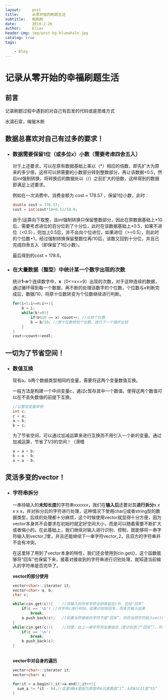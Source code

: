 ```yaml
---
layout:     post
title:      从零开始的刷题生活
subtitle:   刷刷刷
date:       2019-2-26
author:     Elias
header-img: img/post-bg-bluewhale.jpg
catalog: true
tags:

    - Blog
---
```



# 记录从零开始的~~幸福~~刷题生活

## 前言

记录刷题过程中遇到的对自己有启发的代码或是思维方式

水滴石穿，绳锯木断





## 数据总喜欢对自己有过多的要求！

- ### 数据需要保留1位（或多位x）小数（需要考虑四舍五入）

  对于上述要求，可以在原有数据基础上乘以（*）相应的倍数，即先扩大为原来的多少倍，这样可以把需要的小数部分转到整数部分，再让该数据+0.5，然后int强制转换，将转换后的数据处以（/）之前扩大的倍数，这样得到的数据即满足上述要求。

  例如在一次消费中，消费金额为 cost = 178.57 ，保留1位小数，此时：

  ```c++
  double cost = 178.57;
  cost = int(cost*10+0.5)/10.0;
  ```

  由于/运算向下取整，且int强制转换只保留整数部分，因此在原数据基础上*10后，需要考虑进位的百分位到了十分位，此时在该数据基础上+0.5，如果不进位（<0.5），则加上0.5后，并不会向个位进位，如果进位（>=0.5），则此时的个位数+1，经过强制转换保留整数位再/10后，该数又回到十分位，并且已完成四舍五入（即保留了1位小数）。

  最后得到的cost = 178.6。

- ### 在大量数据（整型）中统计某一个数字出现的次数

  统计**1-n**个连续数字中，**x**（0<=x<=9）出现的次数，对于这种连续的数据，通过循环得到每一个数据，再不断的处理该数字的个位数，个位数与x判断完成后，数据/10，将原十位数转变为个位数继续进行判断。

  ```c++
  for(i=1;i<=n;i++){
      b = i;
      while(b!=0){
          if(b%10 == x)	count++; //比较个位数
          b = b/10;	//原十位数转到个位数，进行下一个循环比较
      }
  }
  cout<<count<<endl;
  ```



## 一切为了节省空间！

- ### 数值互换

  现有a，b两个数据类型相同的变量，需要将这两个变量数值互换。

  一般方法是构建一个中间变量c，通过c暂存其中一个数值，使得这两个数值可以在不丢失数值的前提下互换。

  ```c++
  //以整型变量举例
  int c;
  c = a;
  a = b;
  b = c;
  ```

  为了节省空间，可以通过加减运算来进行互换而不用引入一个新的变量。通过加减运算，节省了1/3的空间！（滑稽

  ```c++
  a = a + b;
  b = a - b;
  a = a - b;
  ```



## 灵活多变的vector！

- ### 字符串拆分

  一串待输入的**未知长度**的字符串xxxxxx，我们在**输入后**还要对其**进行拆分**x x x x x，并对拆分后的字符进行处理，这种情况下使用char[]或者string型的数据类型，后续的处理都十分麻烦，这个时候使用vector就显得十分方便，因为vector本身并不会要求在初始时就定好空间大小，而是可以随着需要不断扩大或者缩小的。在此基础上，我们继续对输入进行识别、控制，就能够将一串字符输入到vector_1里，并且还能继续下一串字符vector_2，且双方的字符串并不会有冲突。

  在这里除了用到了vector本身的特性，我们还会使用到cin.get()，这个函数能够将“回车”也保留下来，接着对接收到的字符串进行识别处理，就知道当前输入的字符串是否完毕了。

  **vector的部分使用**

  ```c++
  vector<char>::iterator it;
  vector<char> a, b;
  char c;
  
  while(cin.get(c)){	//将输入的所有字符全部保留在c中，包括"回车"
      if(c == '\n')	//对字符c进行判别，如果识别到回车，则本次输入结束
          break;
      a.push_back(c);	//如果当然接收的字符不是“回车”，则将当然字符放入vector a中，继续接收下一字符
  }
  while(cin.get(c)){	//同理，在上一串字符完全接收后（即识别到了“回车”），开始接收下一串字符
      if(c == '\n')
          break;
      b.push_back(c);
  }
  	
  ```

  **vector中对自身的遍历**
  
  ```c++
  vector<char>::iterator it;
  vector<char> a;
  
  for(it = a.begin();it!=a.end();it++){
  	sum_a *= *it - 64;//这里减64是因为原题中A代表数值“1”，A的ASCII是“65”					   				  //因此A~Z减去64即为对应的数字
  }
  ```